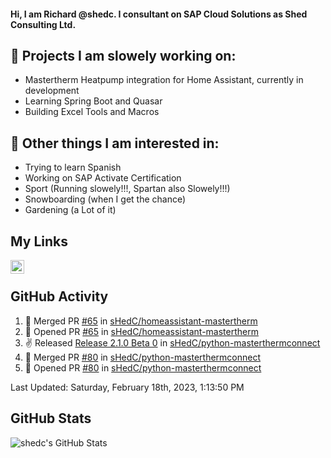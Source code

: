 #### Hi, I am Richard @shedc. I consultant on SAP Cloud Solutions as Shed Consulting Ltd.

## 👋 Projects I am slowely working on:
- Mastertherm Heatpump integration for Home Assistant, currently in development
- Learning Spring Boot and Quasar
- Building Excel Tools and Macros

## 👀 Other things I am interested in:
- Trying to learn Spanish
- Working on SAP Activate Certification
- Sport (Running slowely!!!, Spartan also Slowely!!!)
- Snowboarding (when I get the chance)
- Gardening (a Lot of it)

## My Links
[<img align="left" alt="shedc | LinkedIn" width="22px" src="https://cdn.jsdelivr.net/npm/simple-icons@v3/icons/linkedin.svg" />][linkedin]

<br/>

## GitHub Activity
<!--RECENT_ACTIVITY:start-->
1. 🎉 Merged PR [#65](https://github.com/sHedC/homeassistant-mastertherm/pull/65) in [sHedC/homeassistant-mastertherm](https://github.com/sHedC/homeassistant-mastertherm)
2. 💪 Opened PR [#65](https://github.com/sHedC/homeassistant-mastertherm/pull/65) in [sHedC/homeassistant-mastertherm](https://github.com/sHedC/homeassistant-mastertherm)
3. ✌️ Released [Release 2.1.0 Beta 0](https://github.com/sHedC/python-masterthermconnect/releases/tag/2.1.0-b0) in [sHedC/python-masterthermconnect](https://github.com/sHedC/python-masterthermconnect)
4. 🎉 Merged PR [#80](https://github.com/sHedC/python-masterthermconnect/pull/80) in [sHedC/python-masterthermconnect](https://github.com/sHedC/python-masterthermconnect)
5. 💪 Opened PR [#80](https://github.com/sHedC/python-masterthermconnect/pull/80) in [sHedC/python-masterthermconnect](https://github.com/sHedC/python-masterthermconnect)
<!--RECENT_ACTIVITY:end-->
<!--RECENT_ACTIVITY:last_update-->
Last Updated: Saturday, February 18th, 2023, 1:13:50 PM
<!--RECENT_ACTIVITY:last_update_end-->

## GitHub Stats
<img align="left" alt="shedc's GitHub Stats" src="https://github-readme-stats.vercel.app/api?username=shedc&show_icons=true&hide_title=true" />

[linkedin]: https://www.linkedin.com/in/richard-holmes-3314251/
